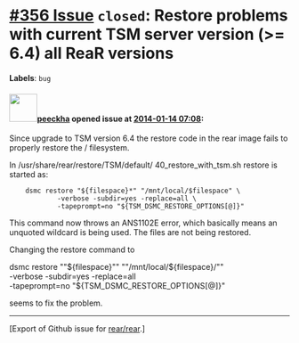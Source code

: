 [\#356 Issue](https://github.com/rear/rear/issues/356) `closed`: Restore problems with current TSM server version (&gt;= 6.4) all ReaR versions
===============================================================================================================================================

**Labels**: `bug`

#### <img src="https://avatars.githubusercontent.com/u/5442302?v=4" width="50">[peeckha](https://github.com/peeckha) opened issue at [2014-01-14 07:08](https://github.com/rear/rear/issues/356):

Since upgrade to TSM version 6.4 the restore code in the rear image
fails to properly restore the / filesystem.

In /usr/share/rear/restore/TSM/default/ 40\_restore\_with\_tsm.sh
restore is started as:

        dsmc restore "${filespace}*" "/mnt/local/$filespace" \
                -verbose -subdir=yes -replace=all \
                -tapeprompt=no "${TSM_DSMC_RESTORE_OPTIONS[@]}" 

This command now throws an ANS1102E error, which basically means an
unquoted wildcard is being used. The files are not being restored.

Changing the restore command to

dsmc restore ""${filespace}"" ""/mnt/local/${filespace}/""   
-verbose -subdir=yes -replace=all   
-tapeprompt=no "${TSM\_DSMC\_RESTORE\_OPTIONS\[@\]}"

seems to fix the problem.

------------------------------------------------------------------------

\[Export of Github issue for
[rear/rear](https://github.com/rear/rear).\]
